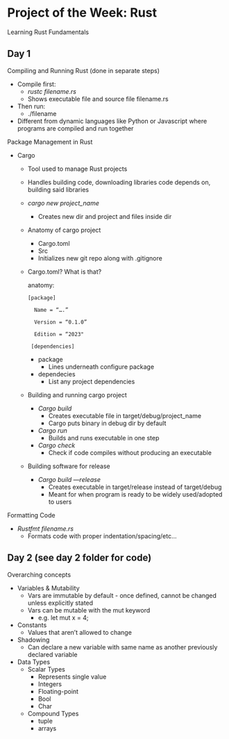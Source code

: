 # Project of the Week: Rust
Learning Rust Fundamentals

## Day 1

Compiling and Running Rust (done in separate steps)
* Compile first:
    * _rustc filename.rs_
    * Shows executable file <filename> and source file filename.rs
* Then run:
    * ./filename
* Different from dynamic languages like Python or Javascript where programs are compiled and run together 

Package Management in Rust
*  Cargo
    * Tool used to manage Rust projects
    * Handles building code, downloading libraries code depends on, building said libraries
    * _cargo new project_name_
        * Creates new dir and project and files inside dir
    * Anatomy of cargo project
        * Cargo.toml
        * Src 
        * Initializes new git repo along with .gitignore
    * Cargo.toml? What is that?

      anatomy:

          [package]
      
            Name = “….”
      
            Version = “0.1.0”
      
            Edition = “2023"
   
           [dependencies]
      
        * package
            * Lines underneath configure package
        * dependecies
            * List any project dependencies 
    * Building and running cargo project
        * _Cargo build_
            * Creates executable file in target/debug/project_name
            * Cargo puts binary in debug dir by default 
        * _Cargo run_
            * Builds and runs executable in one step 
        * _Cargo check_
            * Check if code compiles without producing an executable
    * Building software for release
        * _Cargo build —release_
            * Creates executable in target/release instead of target/debug
            * Meant for when program is ready to be widely used/adopted to users

Formatting Code
   * _Rustfmt filename.rs_
      * Formats code with proper indentation/spacing/etc...
    
## Day 2 (see day 2 folder for code)

Overarching concepts
* Variables & Mutability
    * Vars are immutable by default - once defined, cannot be changed unless explicitly stated 
    * Vars can be mutable with the mut keyword
        * e.g. let mut x = 4;
* Constants
    * Values that aren’t allowed to change 
* Shadowing
    * Can declare a new variable with same name as another previously declared variable
* Data Types
    * Scalar Types
        * Represents single value
        * Integers
        * Floating-point 
        * Bool
        * Char
    * Compound Types
        * tuple
        * arrays
